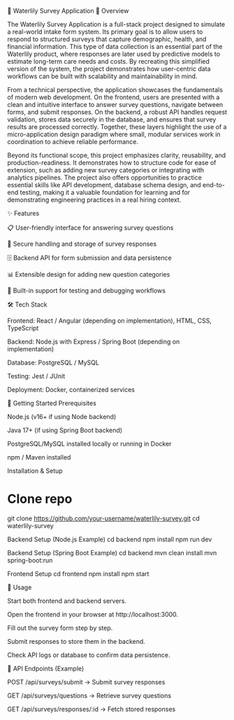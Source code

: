 
🌊 Waterlily Survey Application
📖 Overview

The Waterlily Survey Application is a full-stack project designed to simulate a real-world intake form system. Its primary goal is to allow users to respond to structured surveys that capture demographic, health, and financial information. This type of data collection is an essential part of the Waterlily product, where responses are later used by predictive models to estimate long-term care needs and costs. By recreating this simplified version of the system, the project demonstrates how user-centric data workflows can be built with scalability and maintainability in mind.

From a technical perspective, the application showcases the fundamentals of modern web development. On the frontend, users are presented with a clean and intuitive interface to answer survey questions, navigate between forms, and submit responses. On the backend, a robust API handles request validation, stores data securely in the database, and ensures that survey results are processed correctly. Together, these layers highlight the use of a micro-application design paradigm where small, modular services work in coordination to achieve reliable performance.

Beyond its functional scope, this project emphasizes clarity, reusability, and production-readiness. It demonstrates how to structure code for ease of extension, such as adding new survey categories or integrating with analytics pipelines. The project also offers opportunities to practice essential skills like API development, database schema design, and end-to-end testing, making it a valuable foundation for learning and for demonstrating engineering practices in a real hiring context.

✨ Features

📋 User-friendly interface for answering survey questions

🔐 Secure handling and storage of survey responses

🗄️ Backend API for form submission and data persistence

📊 Extensible design for adding new question categories

🧪 Built-in support for testing and debugging workflows

🛠️ Tech Stack

Frontend: React / Angular (depending on implementation), HTML, CSS, TypeScript

Backend: Node.js with Express / Spring Boot (depending on implementation)

Database: PostgreSQL / MySQL

Testing: Jest / JUnit

Deployment: Docker, containerized services

🚀 Getting Started
Prerequisites

Node.js (v16+ if using Node backend)

Java 17+ (if using Spring Boot backend)

PostgreSQL/MySQL installed locally or running in Docker

npm / Maven installed

Installation & Setup
# Clone repo
git clone https://github.com/your-username/waterlily-survey.git
cd waterlily-survey

Backend Setup (Node.js Example)
cd backend
npm install
npm run dev

Backend Setup (Spring Boot Example)
cd backend
mvn clean install
mvn spring-boot:run

Frontend Setup
cd frontend
npm install
npm start

🎯 Usage

Start both frontend and backend servers.

Open the frontend in your browser at http://localhost:3000.

Fill out the survey form step by step.

Submit responses to store them in the backend.

Check API logs or database to confirm data persistence.

📡 API Endpoints (Example)

POST /api/surveys/submit → Submit survey responses

GET /api/surveys/questions → Retrieve survey questions

GET /api/surveys/responses/:id → Fetch stored responses
